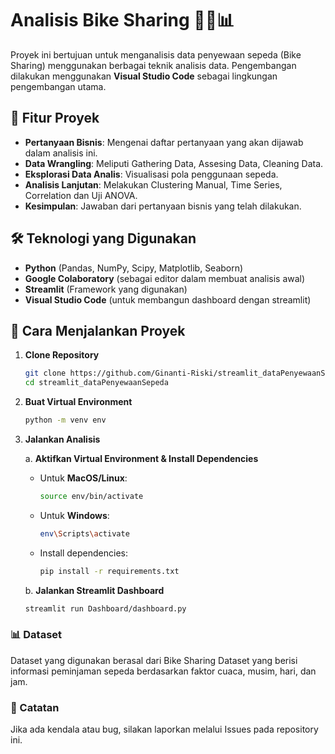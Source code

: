 # Analisis Bike Sharing 🚴‍♂️📊

Proyek ini bertujuan untuk menganalisis data penyewaan sepeda (Bike Sharing) menggunakan berbagai teknik analisis data. Pengembangan dilakukan menggunakan **Visual Studio Code** sebagai lingkungan pengembangan utama.

## 📌 Fitur Proyek
- **Pertanyaan Bisnis**: Mengenai daftar pertanyaan yang akan dijawab dalam analisis ini.
- **Data Wrangling**: Meliputi Gathering Data, Assesing Data, Cleaning Data.
- **Eksplorasi Data Analis**: Visualisasi pola penggunaan sepeda.
- **Analisis Lanjutan**: Melakukan Clustering Manual, Time Series, Correlation dan Uji ANOVA.
- **Kesimpulan**: Jawaban dari pertanyaan bisnis yang telah dilakukan.


## 🛠️ Teknologi yang Digunakan
- **Python** (Pandas, NumPy, Scipy, Matplotlib, Seaborn)
- **Google Colaboratory** (sebagai editor dalam membuat analisis awal)
- **Streamlit** (Framework yang digunakan)
- **Visual Studio Code** (untuk membangun dashboard dengan streamlit)

## 🚀 Cara Menjalankan Proyek
1. **Clone Repository**
   ```sh
   git clone https://github.com/Ginanti-Riski/streamlit_dataPenyewaanSepeda.git
   cd streamlit_dataPenyewaanSepeda
2. **Buat Virtual Environment**
    ```sh
   python -m venv env
3. **Jalankan Analisis**  

   a. **Aktifkan Virtual Environment & Install Dependencies**  
      - Untuk **MacOS/Linux**:
        ```sh
        source env/bin/activate
        ```
      - Untuk **Windows**:
        ```sh
        env\Scripts\activate
        ```
      - Install dependencies:
        ```sh
        pip install -r requirements.txt
        ```

   b. **Jalankan Streamlit Dashboard**  
      ```sh
      streamlit run Dashboard/dashboard.py
      ```

### 📊 Dataset
Dataset yang digunakan berasal dari Bike Sharing Dataset yang berisi informasi peminjaman sepeda berdasarkan faktor cuaca, musim, hari, dan jam.

### 📌 Catatan
Jika ada kendala atau bug, silakan laporkan melalui Issues pada repository ini.
